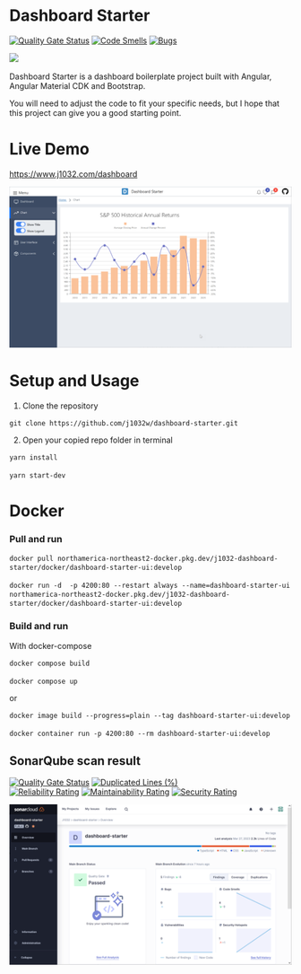 # Dashboard Starter

[![Quality Gate Status](https://sonarcloud.io/api/project_badges/measure?project=j1032w_dashboard-starter&metric=alert_status)](https://sonarcloud.io/summary/new_code?id=j1032w_dashboard-starter)
[![Code Smells](https://sonarcloud.io/api/project_badges/measure?project=j1032w_dashboard-starter&metric=code_smells)](https://sonarcloud.io/summary/new_code?id=j1032w_dashboard-starter)
[![Bugs](https://sonarcloud.io/api/project_badges/measure?project=j1032w_dashboard-starter&metric=bugs)](https://sonarcloud.io/summary/new_code?id=j1032w_dashboard-starter)

<a href="https://github.com/j1032w/dashboard-starter" target="_blank"><img src="https://visitor-badge.glitch.me/badge?page_id=j1032w/dashboard-starter"></a>


Dashboard Starter is a dashboard boilerplate project built with Angular, Angular Material CDK and Bootstrap.

You will need to adjust the code to fit your specific needs, but I hope that this project can give you a good starting point.




# Live Demo
https://www.j1032.com/dashboard

[![Demo](documentation/dashboard.png)](https://www.j1032.com/dashboard)


# Setup and Usage
1. Clone the repository
```
git clone https://github.com/j1032w/dashboard-starter.git
```
2. Open your copied repo folder in terminal
```
yarn install

yarn start-dev
```


# Docker
### Pull and run
```
docker pull northamerica-northeast2-docker.pkg.dev/j1032-dashboard-starter/docker/dashboard-starter-ui:develop

docker run -d  -p 4200:80 --restart always --name=dashboard-starter-ui northamerica-northeast2-docker.pkg.dev/j1032-dashboard-starter/docker/dashboard-starter-ui:develop
```

### Build and run
With docker-compose
```
docker compose build

docker compose up
```

or

```
docker image build --progress=plain --tag dashboard-starter-ui:develop 

docker container run -p 4200:80 --rm dashboard-starter-ui:develop
```  







## SonarQube scan result
[![Quality Gate Status](https://sonarcloud.io/api/project_badges/measure?project=j1032w_dashboard-starter&metric=alert_status)](https://sonarcloud.io/summary/new_code?id=j1032w_dashboard-starter)
[![Duplicated Lines (%)](https://sonarcloud.io/api/project_badges/measure?project=j1032w_dashboard-starter&metric=duplicated_lines_density)](https://sonarcloud.io/summary/new_code?id=j1032w_dashboard-starter)  
[![Reliability Rating](https://sonarcloud.io/api/project_badges/measure?project=j1032w_dashboard-starter&metric=reliability_rating)](https://sonarcloud.io/summary/new_code?id=j1032w_dashboard-starter)
[![Maintainability Rating](https://sonarcloud.io/api/project_badges/measure?project=j1032w_dashboard-starter&metric=sqale_rating)](https://sonarcloud.io/summary/new_code?id=j1032w_dashboard-starter)
[![Security Rating](https://sonarcloud.io/api/project_badges/measure?project=j1032w_dashboard-starter&metric=security_rating)](https://sonarcloud.io/summary/new_code?id=j1032w_dashboard-starter)



[![sonarqube code quality results](documentation/sonarqube.png)](https://sonarcloud.io/project/overview?id=j1032w_dashboard-starter)






